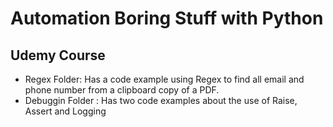 # Automation Boring Stuff with Python
## Udemy Course

* Regex Folder: Has a code example using Regex to find all email and phone number from a clipboard copy of a PDF.
* Debuggin Folder : Has two code examples about the use of Raise, Assert and Logging
